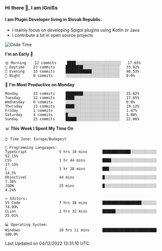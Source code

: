 ### Hi there 👋, I am iGniSs

#### I am Plugin Developer living in Slovak Republic.
- I mainly focus on developing Spigot plugins using Kotlin or Java
- I contribute a bit in open source projects

<!--START_SECTION:waka-->
![Code Time](http://img.shields.io/badge/Code%20Time-974%20hrs%2059%20mins-blue)

**I'm an Early 🐤** 

```text
🌞 Morning    12 commits     ████░░░░░░░░░░░░░░░░░░░░░   17.65% 
🌆 Daytime    23 commits     ████████░░░░░░░░░░░░░░░░░   33.82% 
🌃 Evening    33 commits     ████████████░░░░░░░░░░░░░   48.53% 
🌙 Night      0 commits      ░░░░░░░░░░░░░░░░░░░░░░░░░   0.0%

```
📅 **I'm Most Productive on Monday** 

```text
Monday       23 commits     ████████░░░░░░░░░░░░░░░░░   33.82% 
Tuesday      12 commits     ████░░░░░░░░░░░░░░░░░░░░░   17.65% 
Wednesday    0 commits      ░░░░░░░░░░░░░░░░░░░░░░░░░   0.0% 
Thursday     13 commits     ████░░░░░░░░░░░░░░░░░░░░░   19.12% 
Friday       1 commits      ░░░░░░░░░░░░░░░░░░░░░░░░░   1.47% 
Saturday     4 commits      █░░░░░░░░░░░░░░░░░░░░░░░░   5.88% 
Sunday       15 commits     █████░░░░░░░░░░░░░░░░░░░░   22.06%

```


📊 **This Week I Spent My Time On** 

```text
⌚︎ Time Zone: Europe/Budapest

💬 Programming Languages: 
TypeScript               5 hrs 18 mins       █████████████░░░░░░░░░░░░   52.15% 
CSS                      1 hr 44 mins        ████░░░░░░░░░░░░░░░░░░░░░   17.15% 
C                        1 hr 28 mins        ███░░░░░░░░░░░░░░░░░░░░░░   14.5% 
ObjectiveC               44 mins             █░░░░░░░░░░░░░░░░░░░░░░░░   7.36% 
JSON                     25 mins             █░░░░░░░░░░░░░░░░░░░░░░░░   4.24%

🔥 Editors: 
VS Code                  7 hrs 38 mins       ██████████████████░░░░░░░   74.99% 
CLion                    2 hrs 32 mins       ██████░░░░░░░░░░░░░░░░░░░   25.01%

💻 Operating System: 
Windows                  10 hrs 11 mins      █████████████████████████   100.0%

```


 Last Updated on 04/12/2022 13:31:10 UTC
<!--END_SECTION:waka-->